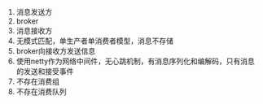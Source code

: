 1. 消息发送方
2. broker
3. 消息接收方
4. 无模式匹配，单生产者单消费者模型，消息不存储
5. broker向接收方发送信息
6. 使用netty作为网络中间件，无心跳机制，有消息序列化和编解码，只有消息的发送和接受事件
7. 不存在消费组
8. 不存在消费队列